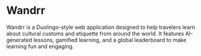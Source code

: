 # Wandrr
Wandrr is a Duolingo-style web application designed to help travelers learn about cultural customs and etiquette from   around the world. It features AI-generated lessons, gamified learning, and a global leaderboard to make learning fun and engaging.

